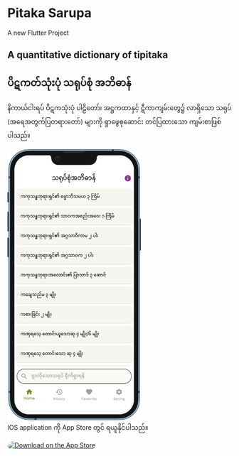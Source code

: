 # Pitaka Sarupa

A new Flutter Project

## A quantitative dictionary of tipitaka
## ပိဋကတ်သုံးပုံ သရုပ်စုံ အဘိဓာန်

နိကာယ်ငါးရပ် ပိဋကသုံးပုံ ပါဠိတော်၊ အဋ္ဌကထာနှင့် ဋီကာကျမ်းတွေ၌ လာရှိသော သရုပ် (အရေအတွက်ပြတရားတော်) များကို ရှာဖွေစုဆောင်း တင်ပြထားသော ကျမ်းစာဖြစ်ပါသည်။

<img src="screenshots/01.png" alt= “screenshot” width="300">

<br/>
IOS application ကို App Store တွင် ရယူနိုင်ပါသည်။

<a href="https://apps.apple.com/lv/app/pitaka-sarupa/id6446095272" style="display: inline-block; overflow: hidden; border-radius: 13px; width: 250px; height: 83px;"><img src="https://tools.applemediaservices.com/api/badges/download-on-the-app-store/black/en-US?size=250x83&amp;releaseDate=1607990400&h=3cf347b703073929b9c0f13748145571" alt="Download on the App Store" style="border-radius: 13px; width: 250px; height: 83px;"></a>